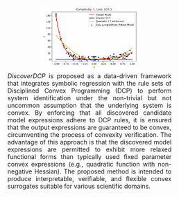
<div align="center">
  <img src="assets/example1.gif" alt="Visualization of Algorithm in R1" style="width: 45%;">
</div>

<div align="center">
  <p style="max-width: 75%; margin: auto; text-align: justify;">
    <em>DiscoverDCP</em> is proposed as a data-driven framework that integrates symbolic regression with the rule sets of Disciplined Convex Programming (DCP) to perform system identification under the non-trivial but not uncommon assumption that the underlying system is convex. By enforcing that all discovered candidate model expressions adhere to DCP rules, it is ensured that the output expressions are guaranteed to be convex, circumventing the process of convexity verification. The advantage of this approach is that the discovered model expressions are permitted to exhibit more relaxed functional forms than typically used fixed parameter convex expressions (e.g., quadratic function with non-negative Hessian). The proposed method is intended to produce interpretable, verifiable, and flexible convex surrogates suitable for various scientific domains.
  </p>
</div>
